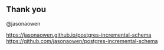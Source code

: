 ## Thank you

@jasonaowen

https://jasonaowen.github.io/postgres-incremental-schema
https://github.com/jasonaowen/postgres-incremental-schema
